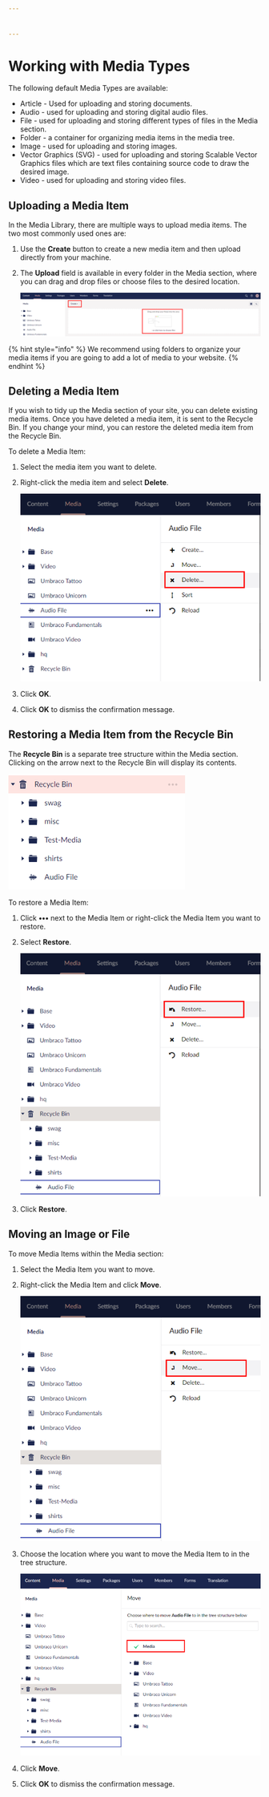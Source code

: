 ```yaml
---


---
```


# Working with Media Types

The following default Media Types are available:

* Article - Used for uploading and storing documents.
* Audio - used for uploading and storing digital audio files.
* File - used for uploading and storing different types of files in the Media section.
* Folder - a container for organizing media items in the media tree.
* Image - used for uploading and storing images.
* Vector Graphics (SVG) - used for uploading and storing Scalable Vector Graphics files which are text files containing source code to draw the desired image.
* Video - used for uploading and storing video files.

## Uploading a Media Item

In the Media Library, there are multiple ways to upload media items. The two most commonly used ones are:

1. Use the **Create** button to create a new media item and then upload directly from your machine.
2.  The **Upload** field is available in every folder in the Media section, where you can drag and drop files or choose files to the desired location.

    ![mediaUpload.jpg](../../../../../11/umbraco-cms/tutorials/editors-manual/media-management/images/upload-images-v9.png)

{% hint style="info" %}
We recommend using folders to organize your media items if you are going to add a lot of media to your website.
{% endhint %}

## Deleting a Media Item

If you wish to tidy up the Media section of your site, you can delete existing media items. Once you have deleted a media item, it is sent to the Recycle Bin. If you change your mind, you can restore the deleted media item from the Recycle Bin.

To delete a Media Item:

1. Select the media item you want to delete.
2.  Right-click the media item and select **Delete**.

    ![mediaUpload.jpg](../../../../../11/umbraco-cms/tutorials/editors-manual/media-management/images/delete-media-item-v9.png)
3. Click **OK**.
4. Click **OK** to dismiss the confirmation message.

## Restoring a Media Item from the Recycle Bin

The **Recycle Bin** is a separate tree structure within the Media section. Clicking on the arrow next to the Recycle Bin will display its contents.

![Recycle Bin](../../../../../11/umbraco-cms/tutorials/editors-manual/media-management/images/mediaRecycle-v9.png)

To restore a Media Item:

1. Click **•••** next to the Media Item or right-click the Media Item you want to restore.
2.  Select **Restore**.

    ![Restore Folder](../../../../../11/umbraco-cms/tutorials/editors-manual/media-management/images/Restore-MediaItem-v9.png)
3. Click **Restore**.

## Moving an Image or File

To move Media Items within the Media section:

1. Select the Media Item you want to move.
2.  Right-click the Media Item and click **Move**.

    ![Move media items](../../../../../11/umbraco-cms/tutorials/editors-manual/media-management/images/move-images-v9.png)
3.  Choose the location where you want to move the Media Item to in the tree structure.

    ![Move Media.png](../../../../../11/umbraco-cms/tutorials/editors-manual/media-management/images/Move-media-location-v9.png)
4. Click **Move**.
5. Click **OK** to dismiss the confirmation message.

